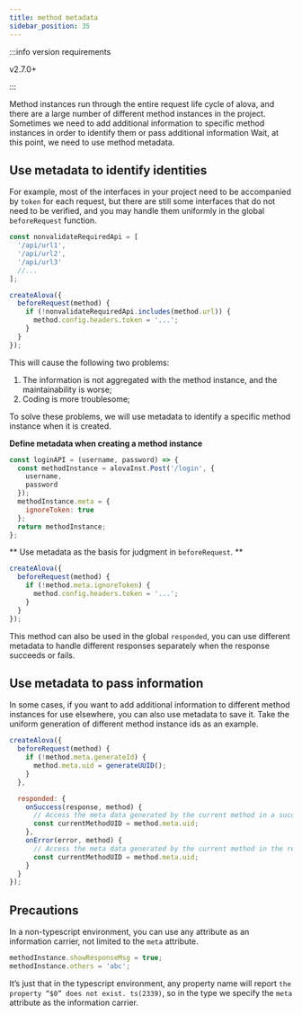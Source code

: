```yaml
---
title: method metadata
sidebar_position: 35
---
```


:::info version requirements

v2.7.0+

:::

Method instances run through the entire request life cycle of alova, and there are a large number of different method instances in the project. Sometimes we need to add additional information to specific method instances in order to identify them or pass additional information Wait, at this point, we need to use method metadata.

## Use metadata to identify identities

For example, most of the interfaces in your project need to be accompanied by `token` for each request, but there are still some interfaces that do not need to be verified, and you may handle them uniformly in the global `beforeRequest` function.

```javascript
const nonvalidateRequiredApi = [
  '/api/url1',
  '/api/url2',
  '/api/url3'
  //...
];

createAlova({
  beforeRequest(method) {
    if (!nonvalidateRequiredApi.includes(method.url)) {
      method.config.headers.token = '...';
    }
  }
});
```

This will cause the following two problems:

1. The information is not aggregated with the method instance, and the maintainability is worse;
2. Coding is more troublesome;

To solve these problems, we will use metadata to identify a specific method instance when it is created.

**Define metadata when creating a method instance**

```javascript
const loginAPI = (username, password) => {
  const methodInstance = alovaInst.Post('/login', {
    username,
    password
  });
  methodInstance.meta = {
    ignoreToken: true
  };
  return methodInstance;
};
```

** Use metadata as the basis for judgment in `beforeRequest`. **

```javascript
createAlova({
  beforeRequest(method) {
    if (!method.meta.ignoreToken) {
      method.config.headers.token = '...';
    }
  }
});
```

This method can also be used in the global `responded`, you can use different metadata to handle different responses separately when the response succeeds or fails.

## Use metadata to pass information

In some cases, if you want to add additional information to different method instances for use elsewhere, you can also use metadata to save it. Take the uniform generation of different method instance ids as an example.

```javascript
createAlova({
  beforeRequest(method) {
    if (!method.meta.generateId) {
      method.meta.uid = generateUUID();
    }
  },

  responded: {
    onSuccess(response, method) {
      // Access the meta data generated by the current method in a successful request
      const currentMethodUID = method.meta.uid;
    },
    onError(error, method) {
      // Access the meta data generated by the current method in the request failure
      const currentMethodUID = method.meta.uid;
    }
  }
});
```

## Precautions

In a non-typescript environment, you can use any attribute as an information carrier, not limited to the `meta` attribute.

```javascript
methodInstance.showResponseMsg = true;
methodInstance.others = 'abc';
```

It’s just that in the typescript environment, any property name will report `the property “$0” does not exist. ts(2339)`, so in the type we specify the `meta` attribute as the information carrier.
